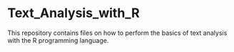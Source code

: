# Text_Analysis_with_R
This repository contains files on how to perform the basics of text analysis with the R programming language.
